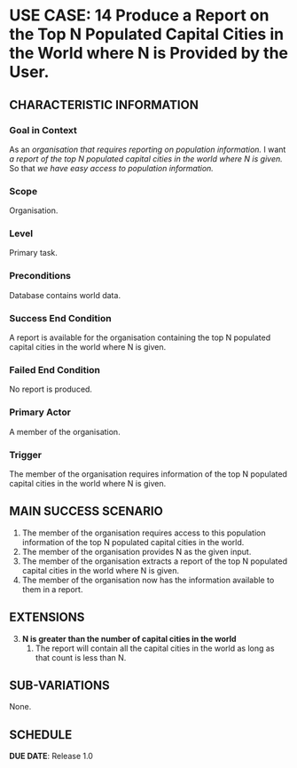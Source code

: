 # USE CASE: 14 Produce a Report on the Top N Populated Capital Cities in the World where N is Provided by the User.

## CHARACTERISTIC INFORMATION

### Goal in Context

As an *organisation that requires reporting on population information.*
I want *a report of the top N populated capital cities in the world where N is given.*
So that *we have easy access to population information.*

### Scope

Organisation.

### Level

Primary task.

### Preconditions

Database contains world data.

### Success End Condition

A report is available for the organisation containing the top N populated capital cities in the world where N is given.

### Failed End Condition

No report is produced.

### Primary Actor

A member of the organisation.

### Trigger

The member of the organisation requires information of the top N populated capital cities in the world where
N is given.

## MAIN SUCCESS SCENARIO

1. The member of the organisation requires access to this population information of the top N populated
   capital cities in the world.
2. The member of the organisation provides N as the given input.
3. The member of the organisation extracts a report of the top N populated capital cities in the world where N is given.
4. The member of the organisation now has the information available to them in a report.

## EXTENSIONS

3. **N is greater than the number of capital cities in the world**
    1. The report will contain all the capital cities in the world as long as that count is less than N.

## SUB-VARIATIONS

None.

## SCHEDULE

**DUE DATE**: Release 1.0